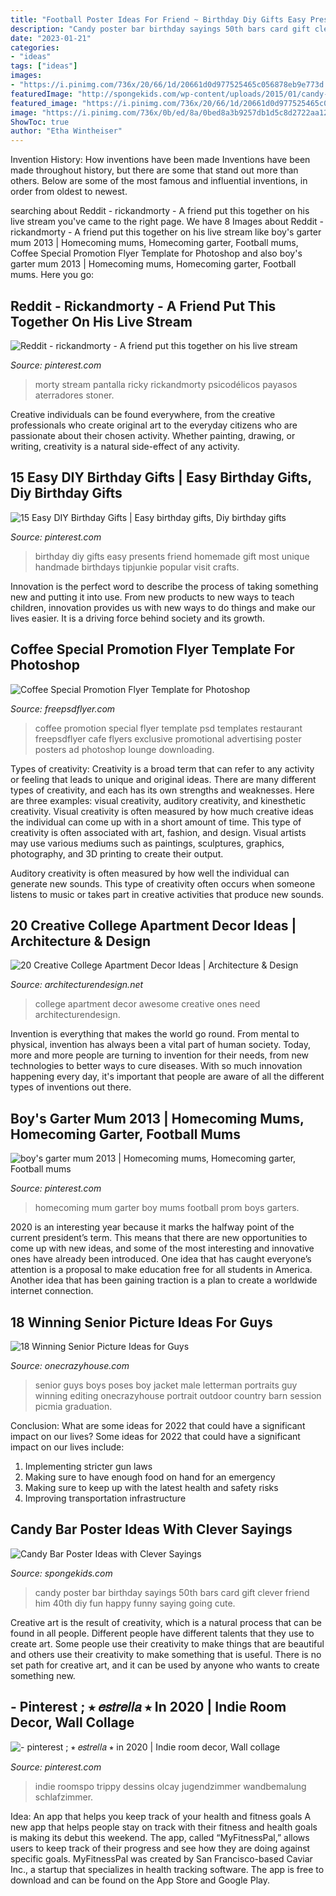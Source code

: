 ```yaml
---
title: "Football Poster Ideas For Friend ~ Birthday Diy Gifts Easy Presents Friend Homemade Gift Most Unique Handmade Birthdays Tipjunkie Popular Visit Crafts"
description: "Candy poster bar birthday sayings 50th bars card gift clever friend him 40th diy fun happy funny saying going cute"
date: "2023-01-21"
categories:
- "ideas"
tags: ["ideas"]
images:
- "https://i.pinimg.com/736x/20/66/1d/20661d0d977525465c056878eb9e773d.jpg"
featuredImage: "http://spongekids.com/wp-content/uploads/2015/01/candy-bar-sayings/8-candy-bar-saying-ideas.jpg"
featured_image: "https://i.pinimg.com/736x/20/66/1d/20661d0d977525465c056878eb9e773d.jpg"
image: "https://i.pinimg.com/736x/0b/ed/8a/0bed8a3b9257db1d5c8d2722aa120549--friend-birthday-gifts-diy-birthday-presents.jpg"
ShowToc: true
author: "Etha Wintheiser"
---
```



Invention History: How inventions have been made
Inventions have been made throughout history, but there are some that stand out more than others. Below are some of the most famous and influential inventions, in order from oldest to newest.

	

		
searching about Reddit - rickandmorty - A friend put this together on his live stream you've came to the right page. We have 8 Images about Reddit - rickandmorty - A friend put this together on his live stream like boy&#039;s garter mum 2013 | Homecoming mums, Homecoming garter, Football mums, Coffee Special Promotion Flyer Template for Photoshop and also boy&#039;s garter mum 2013 | Homecoming mums, Homecoming garter, Football mums. Here you go:
		
    
## Reddit - Rickandmorty - A Friend Put This Together On His Live Stream

<img loading=lazy src="https://i.pinimg.com/736x/18/80/9e/18809e37c5c676169c96026fffc4bca8.jpg" onerror="this.onerror=null;this.src='https://tse2.mm.bing.net/th?id=OIP.daz3tYbsHF2b2-dCoNLSYgHaKe&amp;pid=15.1';" alt="Reddit - rickandmorty - A friend put this together on his live stream">

_Source: pinterest.com_

>morty stream pantalla ricky rickandmorty psicodélicos payasos aterradores stoner. 

	

Creative individuals can be found everywhere, from the creative professionals who create original art to the everyday citizens who are passionate about their chosen activity. Whether painting, drawing, or writing, creativity is a natural side-effect of any activity.

    
## 15 Easy DIY Birthday Gifts | Easy Birthday Gifts, Diy Birthday Gifts

<img loading=lazy src="https://i.pinimg.com/736x/0b/ed/8a/0bed8a3b9257db1d5c8d2722aa120549--friend-birthday-gifts-diy-birthday-presents.jpg" onerror="this.onerror=null;this.src='https://tse4.mm.bing.net/th?id=OIP.PNkFaibH4grMZIcoXDEaMQHaO7&amp;pid=15.1';" alt="15 Easy DIY Birthday Gifts | Easy birthday gifts, Diy birthday gifts">

_Source: pinterest.com_

>birthday diy gifts easy presents friend homemade gift most unique handmade birthdays tipjunkie popular visit crafts. 

	

Innovation is the perfect word to describe the process of taking something new and putting it into use. From new products to new ways to teach children, innovation provides us with new ways to do things and make our lives easier. It is a driving force behind society and its growth.

    
## Coffee Special Promotion Flyer Template For Photoshop

<img loading=lazy src="https://freepsdflyer.com/wp-content/uploads/2016/09/Coffee-Shop-Special-Promotion-Ad-FreePSDFlyer-com.jpg" onerror="this.onerror=null;this.src='https://tse3.mm.bing.net/th?id=OIP.AAZZxbGMAxp77KAj8h6iWQHaK4&amp;pid=15.1';" alt="Coffee Special Promotion Flyer Template for Photoshop">

_Source: freepsdflyer.com_

>coffee promotion special flyer template psd templates restaurant freepsdflyer cafe flyers exclusive promotional advertising poster posters ad photoshop lounge downloading. 

	

Types of creativity:
Creativity is a broad term that can refer to any activity or feeling that leads to unique and original ideas. There are many different types of creativity, and each has its own strengths and weaknesses. Here are three examples: visual creativity, auditory creativity, and kinesthetic creativity.
Visual creativity is often measured by how much creative ideas the individual can come up with in a short amount of time. This type of creativity is often associated with art, fashion, and design. Visual artists may use various mediums such as paintings, sculptures, graphics, photography, and 3D printing to create their output.

Auditory creativity is often measured by how well the individual can generate new sounds. This type of creativity often occurs when someone listens to music or takes part in creative activities that produce new sounds.

    
## 20 Creative College Apartment Decor Ideas | Architecture &amp; Design

<img loading=lazy src="https://cdn.architecturendesign.net/wp-content/uploads/2014/09/21388.jpg" onerror="this.onerror=null;this.src='https://tse4.mm.bing.net/th?id=OIP.izdLdYOjb4CiFZcCOG1U3wHaJ4&amp;pid=15.1';" alt="20 Creative College Apartment Decor Ideas | Architecture &amp; Design">

_Source: architecturendesign.net_

>college apartment decor awesome creative ones need architecturendesign. 

	

Invention is everything that makes the world go round. From mental to physical, invention has always been a vital part of human society. Today, more and more people are turning to invention for their needs, from new technologies to better ways to cure diseases. With so much innovation happening every day, it's important that people are aware of all the different types of inventions out there.

    
## Boy&#039;s Garter Mum 2013 | Homecoming Mums, Homecoming Garter, Football Mums

<img loading=lazy src="https://i.pinimg.com/736x/83/b8/e8/83b8e895261d4b65f75d4f05ccc270a9--homecoming-ideas-prom.jpg" onerror="this.onerror=null;this.src='https://tse3.mm.bing.net/th?id=OIP.rIBlKlEuCiQi8ztIrE2WFAHaJ6&amp;pid=15.1';" alt="boy&#039;s garter mum 2013 | Homecoming mums, Homecoming garter, Football mums">

_Source: pinterest.com_

>homecoming mum garter boy mums football prom boys garters. 

	

2020 is an interesting year because it marks the halfway point of the current president’s term. This means that there are new opportunities to come up with new ideas, and some of the most interesting and innovative ones have already been introduced. One idea that has caught everyone’s attention is a proposal to make education free for all students in America. Another idea that has been gaining traction is a plan to create a worldwide internet connection.

    
## 18 Winning Senior Picture Ideas For Guys

<img loading=lazy src="https://cdn.onecrazyhouse.com/wp-content/uploads/2016/08/letterman-jacket-photo.jpg" onerror="this.onerror=null;this.src='https://tse1.mm.bing.net/th?id=OIP.hPQyPk2t_Sfr6Z6wb6BQwQHaLH&amp;pid=15.1';" alt="18 Winning Senior Picture Ideas for Guys">

_Source: onecrazyhouse.com_

>senior guys boys poses boy jacket male letterman portraits guy winning editing onecrazyhouse portrait outdoor country barn session picmia graduation. 

	

Conclusion: What are some ideas for 2022 that could have a significant impact on our lives?
Some ideas for 2022 that could have a significant impact on our lives include: 
1. Implementing stricter gun laws 
2. Making sure to have enough food on hand for an emergency 
3. Making sure to keep up with the latest health and safety risks 
4. Improving transportation infrastructure 

    
## Candy Bar Poster Ideas With Clever Sayings

<img loading=lazy src="http://spongekids.com/wp-content/uploads/2015/01/candy-bar-sayings/8-candy-bar-saying-ideas.jpg" onerror="this.onerror=null;this.src='https://tse4.mm.bing.net/th?id=OIP.ZCQ7LAyHzLc_TkZApETBdwHaJ4&amp;pid=15.1';" alt="Candy Bar Poster Ideas with Clever Sayings">

_Source: spongekids.com_

>candy poster bar birthday sayings 50th bars card gift clever friend him 40th diy fun happy funny saying going cute. 

	

Creative art is the result of creativity, which is a natural process that can be found in all people. Different people have different talents that they use to create art. Some people use their creativity to make things that are beautiful and others use their creativity to make something that is useful. There is no set path for creative art, and it can be used by anyone who wants to create something new.

    
## - Pinterest ; ⭒ 𝑒𝑠𝑡𝑟𝑒𝑙𝑙𝑎 ⭒ In 2020 | Indie Room Decor, Wall Collage

<img loading=lazy src="https://i.pinimg.com/736x/20/66/1d/20661d0d977525465c056878eb9e773d.jpg" onerror="this.onerror=null;this.src='https://tse1.mm.bing.net/th?id=OIP.1zFMOgTgP2jqO73S5M0ePQHaJ3&amp;pid=15.1';" alt="- pinterest ; ⭒ 𝑒𝑠𝑡𝑟𝑒𝑙𝑙𝑎 ⭒ in 2020 | Indie room decor, Wall collage">

_Source: pinterest.com_

>indie roomspo trippy dessins olcay jugendzimmer wandbemalung schlafzimmer. 

	

Idea: An app that helps you keep track of your health and fitness goals
A new app that helps people stay on track with their fitness and health goals is making its debut this weekend. The app, called “MyFitnessPal,” allows users to keep track of their progress and see how they are doing against specific goals. MyFitnessPal was created by San Francisco-based Caviar Inc., a startup that specializes in health tracking software. The app is free to download and can be found on the App Store and Google Play.

